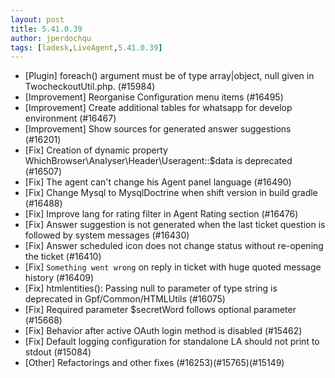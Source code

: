 ```yaml
---
layout: post
title: 5.41.0.39
author: jperdochqu
tags: [ladesk,LiveAgent,5.41.0.39]
---
```

- [Plugin] foreach() argument must be of type array|object, null given in TwocheckoutUtil.php. (#15984)
- [Improvement] Reorganise Configuration menu items (#16495)
- [Improvement] Create additional tables for whatsapp for develop environment (#16467)
- [Improvement] Show sources for generated answer suggestions (#16201)
- [Fix] Creation of dynamic property WhichBrowser\Analyser\Header\Useragent::$data is deprecated (#16507)
- [Fix] The agent can't change his Agent panel language (#16490)
- [Fix] Change Mysql to MysqlDoctrine when shift version in build gradle (#16488)
- [Fix] Improve lang for rating filter in Agent Rating section (#16476)
- [Fix] Answer suggestion is not generated when the last ticket question is followed by system messages (#16430)
- [Fix] Answer scheduled icon does not change status without re-opening the ticket (#16410)
- [Fix] `Something went wrong` on reply in ticket with huge quoted message history (#16409)
- [Fix] htmlentities(): Passing null to parameter of type string is deprecated in Gpf/Common/HTMLUtils (#16075)
- [Fix] Required parameter $secretWord follows optional parameter (#15668)
- [Fix] Behavior after active OAuth login method is disabled (#15462)
- [Fix] Default logging configuration for standalone LA should not print to stdout (#15084)
- [Other] Refactorings and other fixes (#16253)(#15765)(#15149)